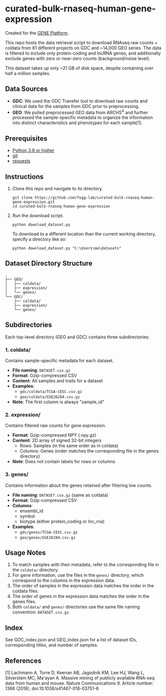 # curated-bulk-rnaseq-human-gene-expression

Created for the [GENE Platform](https://github.com/fogg-lab/gene-platform).

This repo hosts the data retrieval script to download RNAseq raw counts + coldata from 61 different projects on GDC and ~14,000 GEO series. The data is filtered to include only protein-coding and lncRNA genes, and additionally exclude genes with zero or near-zero counts (background/noise level).

This dataset takes up only ~21 GB of disk space, despite containing over half a million samples.

## Data Sources

- **GDC**: We used the GDC Transfer tool to download raw counts and clinical data for the samples from GDC prior to preprocessing.
- **GEO**: We pulled preprocessed GEO data from ARCHS<sup>4</sup> and further processed the sample-specific metadata to organize the information into distinct characteristics and phenotypes for each sample[1].

## Prerequisites
- [Python 3.9 or higher](https://www.python.org/downloads/)
- [git](https://git-scm.com/)
- [requests](https://pypi.org/project/requests/)

## Instructions

1. Clone this repo and navigate to its directory.
    ```
    git clone https://github.com/fogg-lab/curated-bulk-rnaseq-human-gene-expression.git
    cd curated-bulk-rnaseq-human-gene-expression
    ```

2. Run the download script.
    ```
    python download_dataset.py
    ```

    To download to a different location than the current working directory, specify a directory like so:
    ```
    python download_dataset.py "C:\Users\me\datasets"
    ```

## Dataset Directory Structure

```
.
├── GEO/
│   ├── coldata/
│   ├── expression/
│   └── genes/
└── GDC/
    ├── coldata/
    ├── expression/
    └── genes/
```

## Subdirectories

Each top-level directory (GEO and GDC) contains three subdirectories:

### 1. coldata/

Contains sample-specific metadata for each dataset.

- **File naming**: `DATASET.csv.gz`
- **Format**: Gzip-compressed CSV
- **Content**: All samples and traits for a dataset
- **Examples**: 
  - `gdc/coldata/TCGA-CESC.csv.gz`
  - `geo/coldata/GSE26284.csv.gz`
- **Note**: The first column is always "sample_id"

### 2. expression/

Contains filtered raw counts for gene expression.

- **Format**: Gzip-compressed NPY (.npy.gz)
- **Content**: 2D array of signed 32-bit integers
  - Rows: Samples (in the same order as in coldata)
  - Columns: Genes (order matches the corresponding file in the genes directory)
- **Note**: Does not contain labels for rows or columns

### 3. genes/

Contains information about the genes retained after filtering low counts.

- **File naming**: `DATASET.csv.gz` (same as coldata)
- **Format**: Gzip-compressed CSV
- **Columns**:
  - ensembl_id
  - symbol
  - biotype (either protein_coding or lnc_rna)
- **Examples**:
  - `gdc/genes/TCGA-CESC.csv.gz`
  - `geo/genes/GSE26284.csv.gz`

## Usage Notes

1. To match samples with their metadata, refer to the corresponding file in the `coldata/` directory.
2. For gene information, use the files in the `genes/` directory, which correspond to the columns in the expression data.
3. The order of samples in the expression data matches the order in the coldata files.
4. The order of genes in the expression data matches the order in the genes files.
5. Both `coldata/` and `genes/` directories use the same file naming convention: `DATASET.csv.gz`.

## Index

See GDC_index.json and GEO_index.json for a list of dataset IDs, corresponding titles, and number of samples.

## References

[1] Lachmann A, Torre D, Keenan AB, Jagodnik KM, Lee HJ, Wang L, Silverstein MC, Ma'ayan A. Massive mining of publicly available RNA-seq data from human and mouse. Nature Communications 9. Article number: 1366 (2018), doi:10.1038/s41467-018-03751-6